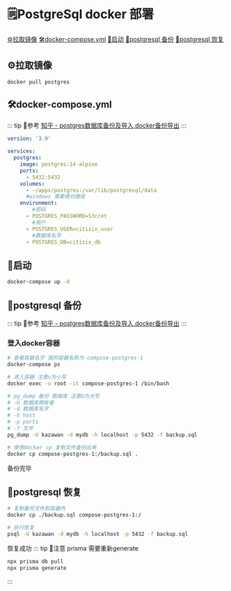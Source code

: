 # 🗒️PostgreSql docker 部署

[⚙️拉取镜像](#⚙️拉取镜像)
[🛠️docker-compose.yml](#🛠️docker-composeyml)
[🔫启动](#🔫启动)
[🔭postgresql 备份](#🔭postgresql-备份)
[🔭postgresql 恢复](#🔭postgresql-恢复)

## ⚙️拉取镜像
```sh
docker pull postgres
```


## 🛠️docker-compose.yml

::: tip 🔦参考
[知乎 - postgres数据库备份及导入,docker备份导出](https://zhuanlan.zhihu.com/p/97692526)
:::


```yml
version: '3.9'

services:
  postgres:
    image: postgres:14-alpine 
    ports:
      - 5432:5432
    volumes:
      - ~/apps/postgres:/var/lib/postgresql/data
      #windows 需要绝对路径
    environment:
        #密码
      - POSTGRES_PASSWORD=S3cret 
        #用户
      - POSTGRES_USER=citizix_user
        #数据库名字
      - POSTGRES_DB=citizix_db
```

## 🔫启动

```sh
docker-compose up -d
```

## 🔭postgresql 备份

::: tip 🔦参考
[知乎 - postgres数据库备份及导入,docker备份导出](https://zhuanlan.zhihu.com/p/97692526)
:::

### 登入docker容器



```sh
# 查看容器名字 我的容器名称为 compose-postgres-1
docker-compose ps 
```
```sh
# 进入容器 注意u为小写
docker exec -u root -it compose-postgres-1 /bin/bash
```
```sh
# pg_dump 备份 数据库 注意U为大写
# -U 数据库拥有者
# -d 数据库名字
# -h host
# -p ports
# -f 文件
pg_dump -U kazawan -d mydb -h localhost -p 5432 -f backup.sql
```
```sh
# 使用docker cp 复制文件备份出来
docker cp compose-postgres-1:/backup.sql .

```

备份完毕


## 🔭postgresql 恢复

```sh
# 复制备份文件到容器内
docker cp ./backup.sql compose-postgres-1:/
```

```sh
# 执行恢复
psql -U kazawan -d mydb -h localhost -p 5432 -f backup.sql
```

恢复成功
::: tip 🧰注意
prisma 需要重新generate 
```sh
npx prisma db pull
npx prisma generate
```
:::













